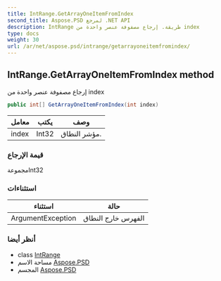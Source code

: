 ```yaml
---
title: IntRange.GetArrayOneItemFromIndex
second_title: Aspose.PSD لمرجع .NET API
description: IntRange طريقة. إرجاع مصفوفة عنصر واحدة من index
type: docs
weight: 30
url: /ar/net/aspose.psd/intrange/getarrayoneitemfromindex/
---
```

## IntRange.GetArrayOneItemFromIndex method

إرجاع مصفوفة عنصر واحدة من index

```csharp
public int[] GetArrayOneItemFromIndex(int index)
```

| معامل | يكتب | وصف |
| --- | --- | --- |
| index | Int32 | مؤشر النطاق. |

### قيمة الإرجاع

مجموعةInt32

### استثناءات

| استثناء | حالة |
| --- | --- |
| ArgumentException | الفهرس خارج النطاق |

### أنظر أيضا

* class [IntRange](../)
* مساحة الاسم [Aspose.PSD](../../intrange/)
* المجسم [Aspose.PSD](../../../)


